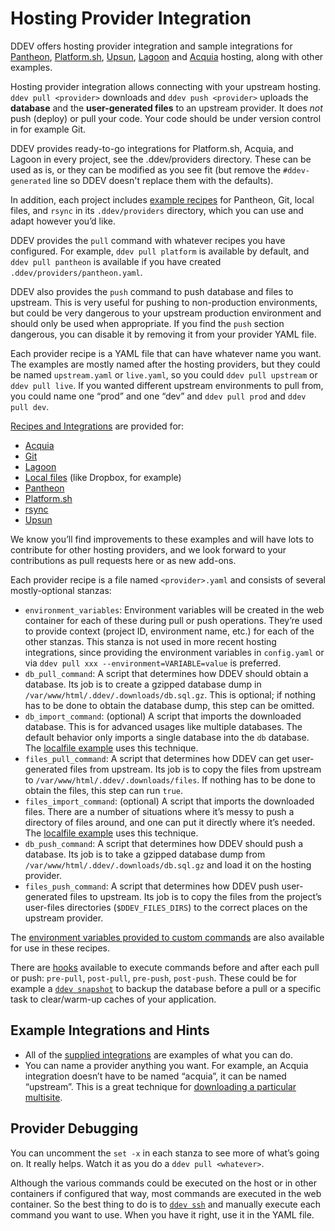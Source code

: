 # Hosting Provider Integration

DDEV offers hosting provider integration and sample integrations for [Pantheon](https://pantheon.io), [Platform.sh](https://platform.sh), [Upsun](https://upsun.com/), [Lagoon](https://lagoon.sh/) and [Acquia](https://www.acquia.com) hosting, along with other examples.

Hosting provider integration allows connecting with your upstream hosting. `ddev pull <provider>` downloads and `ddev push <provider>` uploads the **database** and the **user-generated files** to an upstream provider. It does *not* push (deploy) or pull your code. Your code should be under version control in for example Git.

DDEV provides ready-to-go integrations for Platform.sh, Acquia, and Lagoon in every project, see the .ddev/providers directory. These can be used as is, or they can be modified as you see fit (but remove the `#ddev-generated` line so DDEV doesn't replace them with the defaults).

In addition, each project includes [example recipes](https://github.com/ddev/ddev/tree/main/pkg/ddevapp/dotddev_assets/providers) for Pantheon, Git, local files, and `rsync` in its `.ddev/providers` directory, which you can use and adapt however you’d like.

DDEV provides the `pull` command with whatever recipes you have configured. For example, `ddev pull platform` is available by default, and `ddev pull pantheon` is available if you have created `.ddev/providers/pantheon.yaml`.

DDEV also provides the `push` command to push database and files to upstream. This is very useful for pushing to non-production environments, but could be very dangerous to your upstream production environment and should only be used when appropriate. If you find the `push` section dangerous, you can disable it by removing it from your provider YAML file.

Each provider recipe is a YAML file that can have whatever name you want. The examples are mostly named after the hosting providers, but they could be named `upstream.yaml` or `live.yaml`, so you could `ddev pull upstream` or `ddev pull live`. If you wanted different upstream environments to pull from, you could name one “prod” and one “dev” and `ddev pull prod` and `ddev pull dev`.

[Recipes and Integrations](https://github.com/ddev/ddev/blob/main/pkg/ddevapp/dotddev_assets/providers/) are provided for:

- [Acquia](https://github.com/ddev/ddev/blob/main/pkg/ddevapp/dotddev_assets/providers/acquia.yaml)
- [Git](https://github.com/ddev/ddev/blob/main/pkg/ddevapp/dotddev_assets/providers/git.yaml.example)
- [Lagoon](https://github.com/ddev/ddev/blob/main/pkg/ddevapp/dotddev_assets/providers/lagoon.yaml)
- [Local files](https://github.com/ddev/ddev/blob/main/pkg/ddevapp/dotddev_assets/providers/localfile.yaml.example) (like Dropbox, for example)
- [Pantheon](https://github.com/ddev/ddev/blob/main/pkg/ddevapp/dotddev_assets/providers/pantheon.yaml)
- [Platform.sh](https://github.com/ddev/ddev/blob/main/pkg/ddevapp/dotddev_assets/providers/platform.yaml)
- [rsync](https://github.com/ddev/ddev/blob/main/pkg/ddevapp/dotddev_assets/providers/rsync.yaml.example)
- [Upsun](https://github.com/ddev/ddev/blob/main/pkg/ddevapp/dotddev_assets/providers/upsun.yaml)

We know you’ll find improvements to these examples and will have lots to contribute for other hosting providers, and we look forward to your contributions as pull requests here or as new add-ons.

Each provider recipe is a file named `<provider>.yaml` and consists of several mostly-optional stanzas:

- `environment_variables`: Environment variables will be created in the web container for each of these during pull or push operations. They’re used to provide context (project ID, environment name, etc.) for each of the other stanzas. This stanza is not used in more recent hosting integrations, since providing the environment variables in `config.yaml` or via `ddev pull xxx --environment=VARIABLE=value` is preferred.
- `db_pull_command`: A script that determines how DDEV should obtain a database. Its job is to create a gzipped database dump in `/var/www/html/.ddev/.downloads/db.sql.gz`. This is optional; if nothing has to be done to obtain the database dump, this step can be omitted.
- `db_import_command`: (optional) A script that imports the downloaded database. This is for advanced usages like multiple databases. The default behavior only imports a single database into the `db` database. The [localfile example](https://github.com/ddev/ddev/blob/main/pkg/ddevapp/dotddev_assets/providers/localfile.yaml.example) uses this technique.
- `files_pull_command`: A script that determines how DDEV can get user-generated files from upstream. Its job is to copy the files from upstream to `/var/www/html/.ddev/.downloads/files`. If nothing has to be done to obtain the files, this step can run `true`.
- `files_import_command`: (optional) A script that imports the downloaded files. There are a number of situations where it’s messy to push a directory of files around, and one can put it directly where it’s needed. The [localfile example](https://github.com/ddev/ddev/blob/main/pkg/ddevapp/dotddev_assets/providers/localfile.yaml.example) uses this technique.
- `db_push_command`: A script that determines how DDEV should push a database. Its job is to take a gzipped database dump from `/var/www/html/.ddev/.downloads/db.sql.gz` and load it on the hosting provider.
- `files_push_command`: A script that determines how DDEV push user-generated files to upstream. Its job is to copy the files from the project’s user-files directories (`$DDEV_FILES_DIRS`) to the correct places on the upstream provider.

The [environment variables provided to custom commands](../extend/custom-commands.md#environment-variables-provided) are also available for use in these recipes.

There are [hooks](../configuration/hooks.md) available to execute commands before and after each pull or push: `pre-pull`, `post-pull`, `pre-push`, `post-push`. These could be for example a [`ddev snapshot`](../usage/commands.md#snapshot) to backup the database before a pull or a specific task to clear/warm-up caches of your application.

## Example Integrations and Hints

- All of the [supplied integrations](https://github.com/ddev/ddev/tree/main/pkg/ddevapp/dotddev_assets/providers) are examples of what you can do.
- You can name a provider anything you want. For example, an Acquia integration doesn’t have to be named “acquia”, it can be named “upstream”. This is a great technique for [downloading a particular multisite](https://stackoverflow.com/a/68553116/215713).

## Provider Debugging

You can uncomment the `set -x` in each stanza to see more of what’s going on. It really helps. Watch it as you do a `ddev pull <whatever>`.

Although the various commands could be executed on the host or in other containers if configured that way, most commands are executed in the web container. So the best thing to do is to [`ddev ssh`](../usage/commands.md#ssh) and manually execute each command you want to use. When you have it right, use it in the YAML file.
